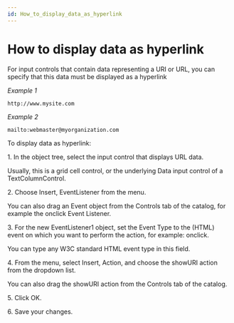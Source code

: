```yaml
---
id: How_to_display_data_as_hyperlink
---
```


# How to display data as hyperlink

For input controls that contain data representing a URI or URL, you can specify that this data must be displayed as a hyperlink

*Example 1*

```
http://www.mysite.com
```

*Example 2*

```
mailto:webmaster@myorganization.com
```

To display data as hyperlink:

1. In the object tree, select the input control that displays URL data.

Usually, this is a grid cell control, or the underlying Data input control of a TextColumnControl.

2. Choose Insert, EventListener from the menu.

You can also drag an Event object from the Controls tab of the catalog, for example the onclick Event Listener.

3. For the new EventListener1 object, set the Event Type to the (HTML) event on which you want to perform the action, for example: onclick.

You can type any W3C standard HTML event type in this field.

4. From the menu, select Insert, Action, and choose the showURI action from the dropdown list.

You can also drag the showURI action from the Controls tab of the catalog.

5. Click OK.

6. Save your changes.